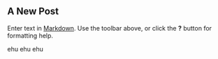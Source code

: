 ## A New Post

Enter text in [Markdown](http://daringfireball.net/projects/markdown/). Use the toolbar above, or click the **?** button for formatting help.

ehu ehu ehu